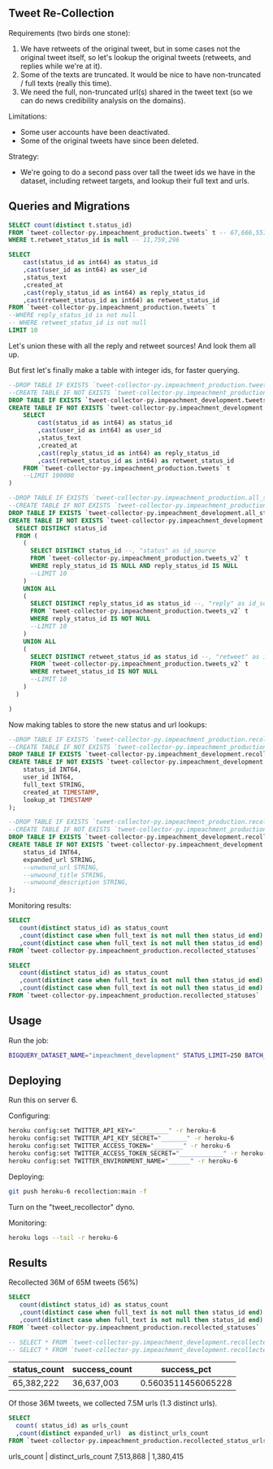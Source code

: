 ## Tweet Re-Collection

Requirements (two birds one stone):

  1. We have retweets of the original tweet, but in some cases not the original tweet itself, so let's lookup the original tweets (retweets, and replies while we're at it).
  2. Some of the texts are truncated. It would be nice to have non-truncated / full texts (really this time).
  3. We need the full, non-truncated url(s) shared in the tweet text (so we can do news credibility analysis on the domains).

Limitations:
  + Some user accounts have been deactivated.
  + Some of the original tweets have since been deleted.

Strategy:
  + We're going to do a second pass over tall the tweet ids we have in the dataset, including retweet targets, and lookup their full text and urls.

## Queries and Migrations

```sql
SELECT count(distinct t.status_id)
FROM `tweet-collector-py.impeachment_production.tweets` t -- 67,666,557
WHERE t.retweet_status_id is null -- 11,759,296
```


```sql
SELECT
    cast(status_id as int64) as status_id
    ,cast(user_id as int64) as user_id
    ,status_text
    ,created_at
    ,cast(reply_status_id as int64) as reply_status_id
    ,cast(retweet_status_id as int64) as retweet_status_id
FROM `tweet-collector-py.impeachment_production.tweets` t
--WHERE reply_status_id is not null
-- WHERE retweet_status_id is not null
LIMIT 10
```

Let's union these with all the reply and retweet sources! And look them all up.

But first let's finally make a table with integer ids, for faster querying.

```sql
--DROP TABLE IF EXISTS `tweet-collector-py.impeachment_production.tweets_v2`;
--CREATE TABLE IF NOT EXISTS `tweet-collector-py.impeachment_production.tweets_v2` as (
DROP TABLE IF EXISTS `tweet-collector-py.impeachment_development.tweets_v2`;
CREATE TABLE IF NOT EXISTS `tweet-collector-py.impeachment_development.tweets_v2` as (
    SELECT
        cast(status_id as int64) as status_id
        ,cast(user_id as int64) as user_id
        ,status_text
        ,created_at
        ,cast(reply_status_id as int64) as reply_status_id
        ,cast(retweet_status_id as int64) as retweet_status_id
    FROM `tweet-collector-py.impeachment_production.tweets` t
    --LIMIT 100000
)
```

```sql
--DROP TABLE IF EXISTS `tweet-collector-py.impeachment_production.all_status_ids`;
--CREATE TABLE IF NOT EXISTS `tweet-collector-py.impeachment_production.all_status_ids` as (
DROP TABLE IF EXISTS `tweet-collector-py.impeachment_development.all_status_ids`;
CREATE TABLE IF NOT EXISTS `tweet-collector-py.impeachment_development.all_status_ids` as (
  SELECT DISTINCT status_id
  FROM (
    (
      SELECT DISTINCT status_id --, "status" as id_source
      FROM `tweet-collector-py.impeachment_production.tweets_v2` t
      WHERE reply_status_id IS NULL AND reply_status_id IS NULL
      --LIMIT 10
    )
    UNION ALL
    (
      SELECT DISTINCT reply_status_id as status_id --, "reply" as id_source
      FROM `tweet-collector-py.impeachment_production.tweets_v2` t
      WHERE reply_status_id IS NOT NULL
      --LIMIT 10
    )
    UNION ALL
    (
      SELECT DISTINCT retweet_status_id as status_id --, "retweet" as id_source
      FROM `tweet-collector-py.impeachment_production.tweets_v2` t
      WHERE retweet_status_id IS NOT NULL
      --LIMIT 10
    )
  )

)
```


Now making tables to store the new status and url lookups:

```sql
--DROP TABLE IF EXISTS `tweet-collector-py.impeachment_production.recollected_statuses`;
--CREATE TABLE IF NOT EXISTS `tweet-collector-py.impeachment_production.recollected_statuses` (
DROP TABLE IF EXISTS `tweet-collector-py.impeachment_development.recollected_statuses`;
CREATE TABLE IF NOT EXISTS `tweet-collector-py.impeachment_development.recollected_statuses` (
    status_id INT64,
    user_id INT64,
    full_text STRING,
    created_at TIMESTAMP,
    lookup_at TIMESTAMP
);

--DROP TABLE IF EXISTS `tweet-collector-py.impeachment_production.recollected_status_urls`;
--CREATE TABLE IF NOT EXISTS `tweet-collector-py.impeachment_production.recollected_status_urls` (
DROP TABLE IF EXISTS `tweet-collector-py.impeachment_development.recollected_status_urls`;
CREATE TABLE IF NOT EXISTS `tweet-collector-py.impeachment_development.recollected_status_urls` (
    status_id INT64,
    expanded_url STRING,
    --unwound_url STRING,
    --unwound_title STRING,
    --unwound_description STRING,
);
```


Monitoring results:

```sql
SELECT
   count(distinct status_id) as status_count
   ,count(distinct case when full_text is not null then status_id end) as success_count
   ,count(distinct case when full_text is not null then status_id end) / count(distinct status_id) as success_pct
FROM `tweet-collector-py.impeachment_production.recollected_statuses`
```

```sql
SELECT
   count(distinct status_id) as status_count
   ,count(distinct case when full_text is not null then status_id end) as success_count
   ,count(distinct case when full_text is not null then status_id end) / count(distinct status_id) as success_pct
FROM `tweet-collector-py.impeachment_production.recollected_statuses`
```


## Usage

Run the job:

```sh
BIGQUERY_DATASET_NAME="impeachment_development" STATUS_LIMIT=250 BATCH_SIZE=100 python -m app.tweet_recollection.collector
```

## Deploying

Run this on server 6.

Configuring:

```sh
heroku config:set TWITTER_API_KEY="_________" -r heroku-6
heroku config:set TWITTER_API_KEY_SECRET="_______" -r heroku-6
heroku config:set TWITTER_ACCESS_TOKEN="________" -r heroku-6
heroku config:set TWITTER_ACCESS_TOKEN_SECRET="____________" -r heroku-6
heroku config:set TWITTER_ENVIRONMENT_NAME="______" -r heroku-6
```

Deploying:

```sh
git push heroku-6 recollection:main -f
```

Turn on the "tweet_recollector" dyno.

Monitoring:

```sh
heroku logs --tail -r heroku-6
```

## Results

Recollected 36M of 65M tweets (56%)

```sql
SELECT
   count(distinct status_id) as status_count
   ,count(distinct case when full_text is not null then status_id end) as success_count
   ,count(distinct case when full_text is not null then status_id end) / count(distinct status_id) as success_pct
FROM `tweet-collector-py.impeachment_production.recollected_statuses`

-- SELECT * FROM `tweet-collector-py.impeachment_development.recollected_statuses` LIMIT 100
-- SELECT * FROM `tweet-collector-py.impeachment_development.recollected_status_urls`  LIMIT 100
```

status_count	| success_count	| success_pct
--- | --- | ---
65,382,222	| 36,637,003	| 0.5603511456065228

Of those 36M tweets, we collected 7.5M urls (1.3 distinct urls).

```sql
SELECT
  count( status_id) as urls_count
  ,count(distinct expanded_url)  as distinct_urls_count
FROM `tweet-collector-py.impeachment_production.recollected_status_urls`
```


urls_count	| distinct_urls_count
7,513,868	| 1,380,415
